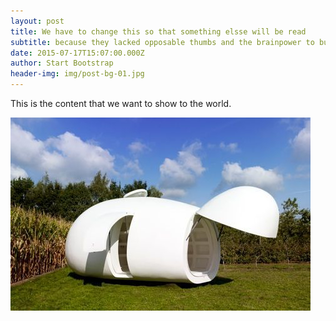 ```yaml
---
layout: post
title: We have to change this so that something elsse will be read
subtitle: because they lacked opposable thumbs and the brainpower to build a space program.
date: 2015-07-17T15:07:00.000Z
author: Start Bootstrap
header-img: img/post-bg-01.jpg
---
```



This is the content that we want to show to the world.

![](/uploads/090924_blob-007015a.jpg)